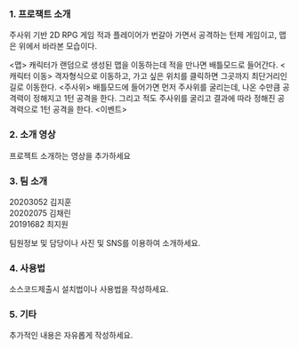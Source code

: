 ### 1. 프로잭트 소개

주사위 기반 2D RPG 게임
적과 플레이어가 번갈아 가면서 공격하는 턴제 게임이고, 맵은 위에서 바라본 모습이다.

<맵>
캐릭터가 랜덤으로 생성된 맵을 이동하는데 적을 만나면 배틀모드로 들어간다.
<캐릭터 이동>
격자형식으로 이동하고, 가고 싶은 위치를 클릭하면 그곳까지 최단거리인 길로 이동한다.
<주사위>
배틀모드에 들어가면 먼저 주사위를 굴리는데, 나온 수만큼 공격력이 정해지고 1턴 공격을 한다.
그리고 적도 주사위를 굴리고 결과에 따라 정해진 공격력으로 1턴 공격을 한다.
<이벤트>

### 2. 소개 영상

프로젝트 소개하는 영상을 추가하세요

### 3. 팀 소개

20203052 김지훈  
20202075 김채린  
20191682 최지원  

팀원정보 및 담당이나 사진 및 SNS를 이용하여 소개하세요.

### 4. 사용법

소스코드제출시 설치법이나 사용법을 작성하세요.

### 5. 기타

추가적인 내용은 자유롭게 작성하세요.
